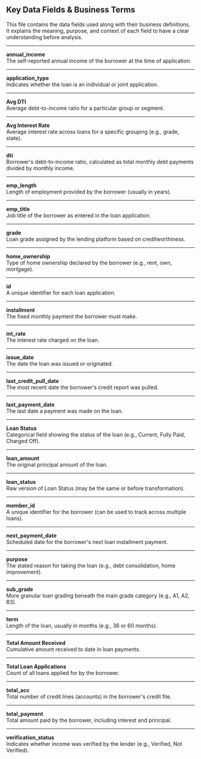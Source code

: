 ## Key Data Fields & Business Terms

This file contains the data fields used along with their business definitions. It explains the meaning, purpose, and context of each field to have a clear understanding before analysis.

---

**annual_income**  
The self-reported annual income of the borrower at the time of application.

---

**application_type**  
Indicates whether the loan is an individual or joint application.

---

**Avg DTI**  
Average debt-to-income ratio for a particular group or segment.

---

**Avg Interest Rate**  
Average interest rate across loans for a specific grouping (e.g., grade, state).

---

**dti**  
Borrower's debt-to-income ratio, calculated as total monthly debt payments divided by monthly income.

---

**emp_length**  
Length of employment provided by the borrower (usually in years).

---

**emp_title**  
Job title of the borrower as entered in the loan application.

---

**grade**  
Loan grade assigned by the lending platform based on creditworthiness.

---

**home_ownership**  
Type of home ownership declared by the borrower (e.g., rent, own, mortgage).

---

**id**  
A unique identifier for each loan application.

---

**installment**  
The fixed monthly payment the borrower must make.

---

**int_rate**  
The interest rate charged on the loan.

---

**issue_date**  
The date the loan was issued or originated.

---

**last_credit_pull_date**  
The most recent date the borrower's credit report was pulled.

---

**last_payment_date**  
The last date a payment was made on the loan.

---

**Loan Status**  
Categorical field showing the status of the loan (e.g., Current, Fully Paid, Charged Off).

---

**loan_amount**  
The original principal amount of the loan.

---

**loan_status**  
Raw version of Loan Status (may be the same or before transformation).

---

**member_id**  
A unique identifier for the borrower (can be used to track across multiple loans).

---

**next_payment_date**  
Scheduled date for the borrower's next loan installment payment.

---

**purpose**  
The stated reason for taking the loan (e.g., debt consolidation, home improvement).

---

**sub_grade**  
More granular loan grading beneath the main grade category (e.g., A1, A2, B3).

---

**term**  
Length of the loan, usually in months (e.g., 36 or 60 months).

---

**Total Amount Received**  
Cumulative amount received to date in loan payments.

---

**Total Loan Applications**  
Count of all loans applied for by the borrower.

---

**total_acc**  
Total number of credit lines (accounts) in the borrower's credit file.

---

**total_payment**  
Total amount paid by the borrower, including interest and principal.

---

**verification_status**  
Indicates whether income was verified by the lender (e.g., Verified, Not Verified).
